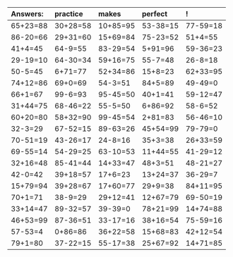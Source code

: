 | Answers: | practice | makes | perfect | ! |
| :--- | :--- | :--- | :--- | :--- |
| 65+23=88 | 30+28=58 | 10+85=95 | 53-38=15 | 77-59=18 | 
| 86-20=66 | 29+31=60 | 15+69=84 | 75-23=52 | 51+4=55 | 
| 41+4=45 | 64-9=55 | 83-29=54 | 5+91=96 | 59-36=23 | 
| 29-19=10 | 64-30=34 | 59+16=75 | 55-7=48 | 26-8=18 | 
| 50-5=45 | 6+71=77 | 52+34=86 | 15+8=23 | 62+33=95 | 
| 74+12=86 | 69+0=69 | 54-3=51 | 84+5=89 | 49-49=0 | 
| 66+1=67 | 99-6=93 | 95-45=50 | 40+1=41 | 59-12=47 | 
| 31+44=75 | 68-46=22 | 55-5=50 | 6+86=92 | 58-6=52 | 
| 60+20=80 | 58+32=90 | 99-45=54 | 2+81=83 | 56-46=10 | 
| 32-3=29 | 67-52=15 | 89-63=26 | 45+54=99 | 79-79=0 | 
| 70-51=19 | 43-26=17 | 24-8=16 | 35+3=38 | 26+33=59 | 
| 69-55=14 | 54-29=25 | 63-10=53 | 11+44=55 | 41-29=12 | 
| 32+16=48 | 85-41=44 | 14+33=47 | 48+3=51 | 48-21=27 | 
| 42-0=42 | 39+18=57 | 17+6=23 | 13+24=37 | 36-29=7 | 
| 15+79=94 | 39+28=67 | 17+60=77 | 29+9=38 | 84+11=95 | 
| 70+1=71 | 38-9=29 | 29+12=41 | 12+67=79 | 69-50=19 | 
| 33+14=47 | 89-32=57 | 39-39=0 | 78+21=99 | 14+74=88 | 
| 46+53=99 | 87-36=51 | 33-17=16 | 38+16=54 | 75-59=16 | 
| 57-53=4 | 0+86=86 | 36+22=58 | 15+68=83 | 42+12=54 | 
| 79+1=80 | 37-22=15 | 55-17=38 | 25+67=92 | 14+71=85 | 
